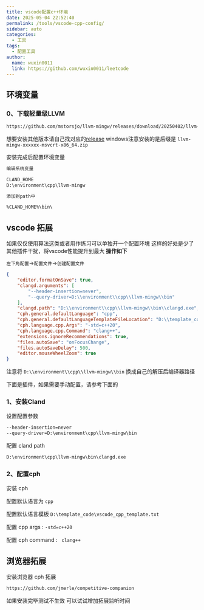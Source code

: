 ```yaml
---
title: vscode配置c++环境
date: 2025-05-04 22:52:40
permalink: /tools/vscode-cpp-config/
sidebar: auto
categories:
  - 工具
tags:
  - 配置工具
author:
  name: wuxin0011
  link: https://github.com/wuxin0011/leetcode
---
```






## 环境变量

### 0、下载轻量级LLVM



```txt
https://github.com/mstorsjo/llvm-mingw/releases/download/20250402/llvm-mingw-20250402-msvcrt-x86_64.zip
```



想要安装其他版本请自己找对应的[release](https://github.com/mstorsjo/llvm-mingw/) windows注意安装的是后缀是 `llvm-mingw-xxxxxx-msvcrt-x86_64.zip`



安装完成后配置环境变量

```txt
编辑系统变量

CLAND_HOME
D:\environment\cpp\llvm-mingw

添加到path中

%CLAND_HOME%\bin\
```



## vscode 拓展

如果仅仅使用算法这类或者用作练习可以单独开一个配置环境 这样的好处是少了其他插件干扰，将vscode性能提升到最大 **操作如下**

`左下角配置`->`配置文件`->`创建配置文件`

```json
{
    "editor.formatOnSave": true,
    "clangd.arguments": [
        "--header-insertion=never",
        "--query-driver=D:\\environment\\cpp\\llvm-mingw\\bin"
    ],
    "clangd.path": "D:\\environment\\cpp\\llvm-mingw\\bin\\clangd.exe",
    "cph.general.defaultLanguage": "cpp",
    "cph.general.defaultLanguageTemplateFileLocation": "D:\\template_code\\vscode_cpp_template.txt",
    "cph.language.cpp.Args": "-std=c++20",
    "cph.language.cpp.Command": "clang++",
    "extensions.ignoreRecommendations": true,
    "files.autoSave": "onFocusChange",
    "files.autoSaveDelay": 500,
    "editor.mouseWheelZoom": true
}
```

注意将 `D:\\environment\\cpp\\llvm-mingw\\bin` 换成自己的解压后编译器路径

下面是插件，如果需要手动配置，请参考下面的

### 1、安装Cland

设置配置参数

```txt
--header-insertion=never
--query-driver=D:\environment\cpp\llvm-mingw\bin
```

配置 cland path

```txt
D:\environment\cpp\llvm-mingw\bin\clangd.exe
```



### 2、配置cph

安装 cph

配置默认语言为 `cpp`

配置默认语言模板 `D:\template_code\vscode_cpp_template.txt`

配置 cpp args : `-std=c++20`

配置 cph command : ` clang++`





## 浏览器拓展



安装浏览器 cph 拓展

```txt
https://github.com/jmerle/competitive-companion
```



如果安装完毕测试不生效 可以试试增加拓展监听时间
